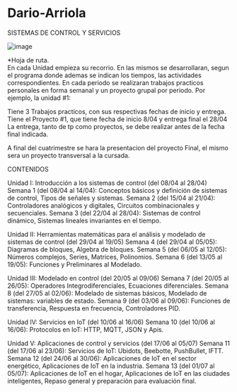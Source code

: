 # Dario-Arriola

SISTEMAS DE CONTROL Y SERVICIOS

![image](https://github.com/ISPC-TST-CyS-2024/Dario-Arriola/assets/97257347/1507440f-1e04-4d02-b481-948fea094e7e)

*Hoja de ruta.                                                        
En cada Unidad empieza su recorrio.  En las mismos se desarrollaran, segun el programa donde ademas se indican los tiempos, las actividades correspondientes. En cada periodo se realizaran trabajos practicos personales en forma semanal y un proyecto grupal por periodo. Por ejemplo, la unidad #1: 

Tiene 3 Trabajos practicos, con sus respectivas fechas de inicio y entrega. 
Tiene el Proyecto #1, que tiene fecha de inicio 8/04 y entrega final el 28/04
La entrega, tanto de tp como proyectos, se debe realizar antes de la fecha final indicada.  

A final del cuatrimestre se hara la presentacion del proyecto Final, el mismo sera un proyecto transversal a la cursada. 

CONTENIDOS

Unidad I: Introducción a los sistemas de control (del 08/04 al 28/04)
Semana 1 (del 08/04 al 14/04): Conceptos básicos y definición de sistemas de control, Tipos de señales y sistemas.
Semana 2 (del 15/04 al 21/04): Controladores analógicos y digitales, Circuitos combinacionales y secuenciales.
Semana 3 (del 22/04 al 28/04): Sistemas de control dinámico, Sistemas lineales invariantes en el tiempo.
 
Unidad II: Herramientas matemáticas para el análisis y modelado de sistemas de control (del 29/04 al 19/05)
Semana 4 (del 29/04 al 05/05): Diagramas de bloques, Algebra de bloques.
Semana 5 (del 06/05 al 12/05): Números complejos, Series, Matrices, Polinomios.
Semana 6 (del 13/05 al 19/05): Funciones y Preliminares al Modelado.
 
Unidad III: Modelado en control (del 20/05 al 09/06)
Semana 7 (del 20/05 al 26/05): Operadores Integrodiferenciales, Ecuaciones diferenciales.
Semana 8 (del 27/05 al 02/06): Modelado de sistemas básicos, Modelado de sistemas: variables de estado.
Semana 9 (del 03/06 al 09/06): Funciones de transferencia, Respuesta en frecuencia, Controladores PID.
  
Unidad IV: Servicios en IoT (del 10/06 al 16/06)
 Semana 10 (del 10/06 al 16/06): Protocolos en IoT: HTTP, MQTT, JSON y Apis.
 
Unidad V: Aplicaciones de control y servicios (del 17/06 al 05/07)
 Semana 11 (del 17/06 al 23/06): Servicios de IoT: Ubidots, Beebotte, PushBullet, IFTT.
Semana 12 (del 24/06 al 30/06): Aplicaciones de IoT en el sector energético, Aplicaciones de IoT en la industria.
Semana 13 (del 01/07 al 05/07): Aplicaciones de IoT en el hogar, Aplicaciones de IoT en las ciudades inteligentes, Repaso general y preparación para evaluación final.


